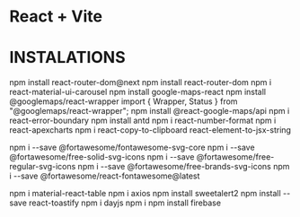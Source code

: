 # React + Vite

# INSTALATIONS

npm install react-router-dom@next
npm install react-router-dom
npm i react-material-ui-carousel
npm install google-maps-react
npm install @googlemaps/react-wrapper
import { Wrapper, Status } from "@googlemaps/react-wrapper";
npm install @react-google-maps/api
npm i react-error-boundary
npm install antd
npm i react-number-format
npm i react-apexcharts
npm i react-copy-to-clipboard
react-element-to-jsx-string

npm i --save @fortawesome/fontawesome-svg-core
npm i --save @fortawesome/free-solid-svg-icons
npm i --save @fortawesome/free-regular-svg-icons
npm i --save @fortawesome/free-brands-svg-icons
npm i --save @fortawesome/react-fontawesome@latest

npm i material-react-table
npm i axios
npm install sweetalert2
npm install --save react-toastify
npm i dayjs
npm i npm install firebase
